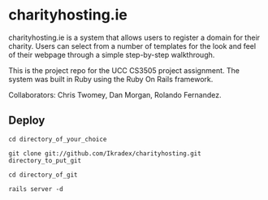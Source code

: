 charityhosting.ie
=================

charityhosting.ie is a system that allows users to register a domain for their charity. Users can select from a number of templates for the look and feel of their webpage through a simple step-by-step walkthrough.

This is the project repo for the UCC CS3505 project assignment. The system was built in Ruby using the Ruby On Rails framework.

Collaborators: Chris Twomey, Dan Morgan, Rolando Fernandez.

## Deploy


    cd directory_of_your_choice

    git clone git://github.com/Ikradex/charityhosting.git directory_to_put_git
    
    cd directory_of_git
    
    rails server -d
    
    

